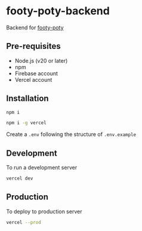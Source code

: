 # footy-poty-backend

Backend for [footy-poty](https://github.com/michaelpaulinus/footy-poty)

## Pre-requisites

- Node.js (v20 or later)
- npm
- Firebase account
- Vercel account

## Installation

```bash
npm i
```

```bash
npm i -g vercel
```

Create a `.env` following the structure of `.env.example`

## Development

To run a development server

```bash
vercel dev
```

## Production

To deploy to production server

```bash
vercel --prod
```
